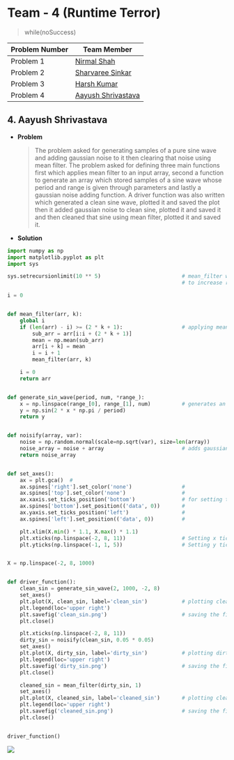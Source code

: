 # Team - 4 (Runtime Terror)
>while(noSuccess)

|__Problem Number__|__Team Member__|
|------------------|---------------|
|Problem 1|[Nirmal Shah](https://github.com/nirmalshah123)|
|Problem 2|[Sharvaree Sinkar](https://github.com/sharvaree1921)|
|Problem 3|[Harsh Kumar](https://github.com/gautam32)|
|Problem 4|[Aayush Shrivastava](https://github.com/aayush2200)|

## 4. Aayush Shrivastava
* __Problem__
    >The problem asked for generating samples of a pure sine wave
    and adding gaussian noise to it then clearing that noise using
    mean filter. The problem asked for defining three main functions
    first which applies mean filter to an input array, second a function
    to generate an array which stored samples of a sine wave whose period
    and range is given through parameters and lastly a gaussian noise
    adding function. A driver function was also written which generated
    a clean sine wave, plotted it and saved the plot then it added gaussian
    noise to clean sine, plotted it and saved it and then cleaned that
    sine using mean filter, plotted it and saved it.

* __Solution__
```python
import numpy as np
import matplotlib.pyplot as plt
import sys

sys.setrecursionlimit(10 ** 5)                          # mean_filter was having too many recursions
                                                        # to increase recursion limit

i = 0


def mean_filter(arr, k):
    global i
    if (len(arr) - i) >= (2 * k + 1):                   # applying mean filter to the input array
        sub_arr = arr[i:i + (2 * k + 1)]
        mean = np.mean(sub_arr)
        arr[i + k] = mean
        i = i + 1
        mean_filter(arr, k)

    i = 0
    return arr


def generate_sin_wave(period, num, *range_):
    x = np.linspace(range_[0], range_[1], num)          # generates an array having samples of sine wave
    y = np.sin(2 * x * np.pi / period)
    return y


def noisify(array, var):
    noise = np.random.normal(scale=np.sqrt(var), size=len(array))
    noise_array = noise + array                         # adds gaussian noise to the array passed
    return noise_array


def set_axes():
    ax = plt.gca()  #
    ax.spines['right'].set_color('none')                #
    ax.spines['top'].set_color('none')                  #
    ax.xaxis.set_ticks_position('bottom')               # for setting the axes at origin
    ax.spines['bottom'].set_position(('data', 0))       #
    ax.yaxis.set_ticks_position('left')                 #
    ax.spines['left'].set_position(('data', 0))         #

    plt.xlim(X.min() * 1.1, X.max() * 1.1)
    plt.xticks(np.linspace(-2, 8, 11))                  # Setting x ticks
    plt.yticks(np.linspace(-1, 1, 5))                   # Setting y ticks


X = np.linspace(-2, 8, 1000)


def driver_function():
    clean_sin = generate_sin_wave(2, 1000, -2, 8)
    set_axes()
    plt.plot(X, clean_sin, label='clean_sin')           # plotting clean sin
    plt.legend(loc='upper right')
    plt.savefig('clean_sin.png')                        # saving the file
    plt.close()

    plt.xticks(np.linspace(-2, 8, 11))
    dirty_sin = noisify(clean_sin, 0.05 * 0.05)
    set_axes()
    plt.plot(X, dirty_sin, label='dirty_sin')           # plotting dirty sin
    plt.legend(loc='upper right')
    plt.savefig('dirty_sin.png')                        # saving the file
    plt.close()

    cleaned_sin = mean_filter(dirty_sin, 1)
    set_axes()
    plt.plot(X, cleaned_sin, label='cleaned_sin')       # plotting cleaned sin
    plt.legend(loc='upper right')
    plt.savefig('cleaned_sin.png')                      # saving the file
    plt.close()


driver_function()
```

![](https://github.com/MananKGarg/SOC_20_Virtual_Keyboard/blob/Team-4/Assignment%201/Team%204/meme.png)
